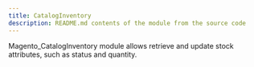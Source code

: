 ```yaml
---
title: CatalogInventory
description: README.md contents of the module from the source code
---
```


Magento_CatalogInventory module allows retrieve and update stock attributes, such as status and quantity.

